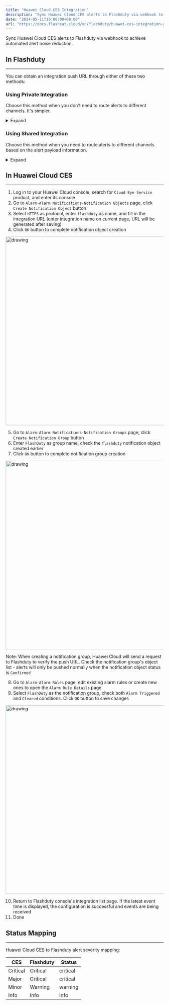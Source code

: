 ```yaml
---
title: "Huawei Cloud CES Integration"
description: "Sync Huawei Cloud CES alerts to Flashduty via webhook to achieve automated alert noise reduction"
date: "2024-05-11T10:00:00+08:00"
url: "https://docs.flashcat.cloud/en/flashduty/huawei-ces-integration-guide"
---
```


Sync Huawei Cloud CES alerts to Flashduty via webhook to achieve automated alert noise reduction.

## In Flashduty
---
You can obtain an integration push URL through either of these two methods:

### Using Private Integration

Choose this method when you don't need to route alerts to different channels. It's simpler.

<details>
  <summary>Expand</summary>
  
  1. Go to the Flashduty console, select **Channel**, and enter a channel's details page
  2. Select the **Integrations** tab, click **Add Integration** to enter the integration page
  3. Choose **Huawei Cloud CES** integration and click **Save** to generate a card
  4. Click the generated card to view the **push URL**, copy it for later use, and you're done
  
</details>

### Using Shared Integration

Choose this method when you need to route alerts to different channels based on the alert payload information.

<details>
  <summary>Expand</summary>
  
  1. Go to the Flashduty console, select **Integration Center=>Alerts** to enter the integration selection page
  2. Select **Huawei Cloud CES** integration:
        - **Integration Name**: Define a name for this integration
  3. Click **Save** and copy the newly generated **push URL** for later use
  4. Click **Create Route** to configure routing rules for the integration. You can match different alerts to different channels based on conditions, or set a default channel as a fallback, and adjust as needed later
  5. Done
    
</details>

## In Huawei Cloud CES
---
<div class="md-block">

1. Log in to your Huawei Cloud console, search for `Cloud Eye Service` product, and enter its console
2. Go to `Alarm-Alarm Notifications-Notification Objects` page, click `Create Notification Object` button
3. Select `HTTPS` as protocol, enter `flashduty` as name, and fill in the integration URL (enter integration name on current page, URL will be generated after saving)
4. Click `OK` button to complete notification object creation

<img alt="drawing" width="600" src="https://download.flashcat.cloud/huawei-ces-create-notify-obj.png" />

5. Go to `Alarm-Alarm Notifications-Notification Groups` page, click `Create Notification Group` button
6. Enter `FlashDuty` as group name, check the `flashduty` notification object created earlier
7. Click `OK` button to complete notification group creation

<img alt="drawing" width="600" src="https://download.flashcat.cloud/huawei-ces-create-notify-group.png" />

Note: When creating a notification group, Huawei Cloud will send a request to Flashduty to verify the push URL. Check the notification group's object list - alerts will only be pushed normally when the notification object status is `Confirmed`

8. Go to `Alarm-Alarm Rules` page, edit existing alarm rules or create new ones to open the `Alarm Rule Details` page
9. Select `FlashDuty` as the notification group, check both `Alarm Triggered` and `Cleared` conditions. Click `OK` button to save changes

<img alt="drawing" width="600" src="https://download.flashcat.cloud/huawei-ces-create-alarm.png" />

10. Return to Flashduty console's integration list page. If the latest event time is displayed, the configuration is successful and events are being received
11. Done

</div>

## Status Mapping
---
<div class="md-block">

Huawei Cloud CES to Flashduty alert severity mapping:

| CES      | Flashduty | Status   |
| -------- | --------- | -------- |
| Critical | Critical  | critical |
| Major    | Critical  | critical |
| Minor    | Warning   | warning  |
| Info     | Info      | info     |

</div>
